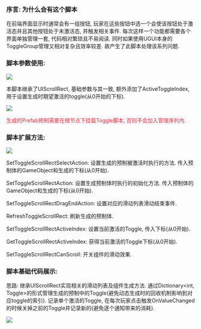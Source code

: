 ### 序言: 为什么会有这个脚本
在前端界面显示时通常会有一组按钮, 玩家在这些按钮中选一个会使该按钮处于激活态并且其他按钮处于未激活态, 并触发相关事件. 每次这样一个功能都需要各个界面单独管理一套, 代码相对繁琐且不易阅读. 同时如果使用UGUI本身的ToggleGroup管理又相对复杂且效率较差. 故产生了此脚本处理该系列问题.



### 脚本参数使用:
![](https://cdn.nlark.com/yuque/0/2024/png/43288772/1713853365958-b45b810a-e084-4e31-8cc3-f2d9ba1a145d.png)

本脚本继承了UIScrollRect, 基础参数与其一致, 额外添加了ActiveToggleIndex, 用于设置生成时期望激活的toggle(从0开始的下标).

![](https://cdn.nlark.com/yuque/0/2024/png/43288772/1713853626675-8af7caf3-b708-4915-a1bb-11f3dc6c99b4.png)

<font style="color:#DF2A3F;">生成的Prefab预制需要在根节点下挂载Toggle脚本, 否则不会加入管理序列内. </font>

### 脚本扩展方法:
![](https://cdn.nlark.com/yuque/0/2024/png/43288772/1713857539536-2734640b-0bdb-498e-a58b-d3665aa89cd0.png)

SetToggleScrollRectSelectAction: 设置生成的预制被激活时执行的方法. 传入预制体的GameObject和生成的下标(从0开始).

SetToggleScrollRectAction: 设置生成预制体时执行的初始化方法. 传入预制体的GameObject和生成的下标(从0开始).

SetToggleScrollRectDragEndAction: 设置对应的滑动列表滑动结束事件.

RefreshToggleScrollRect: 刷新生成的预制体.

SetToggleScrollRectActiveIndex: 设置当前激活的Toggle, 传入下标(从0开始).

GetToggleScrollRectActiveIndex: 获得当前激活的Toggle下标(从0开始). 

SetToggleScrollRectCanScroll: 开关组件的滑动效果.

### 脚本基础代码展示:
思路: 继承UIScrollRect实现相关的滑动列表及组件生成方法. 通过Dictionary<int, Toggle>的形式管理生成的预制中的Toggle(避免动态生成时的回收机制影响到对应toggle的索引). 记录单个激活的Toggle, 在每次玩家点击触发OnValueChanged的时候关掉之前的Toggle并记录新的(避免逐个通知带来的消耗).

![](https://cdn.nlark.com/yuque/0/2024/png/43288772/1713855060093-f5a6fc47-d7a9-4377-a8d8-5d117bc21d19.png)

